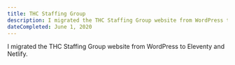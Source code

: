 ```yaml
---
title: THC Staffing Group
description: I migrated the THC Staffing Group website from WordPress to Eleventy and Netlify
dateCompleted: June 1, 2020
---
```


I migrated the THC Staffing Group website from WordPress to Eleventy and Netlify.